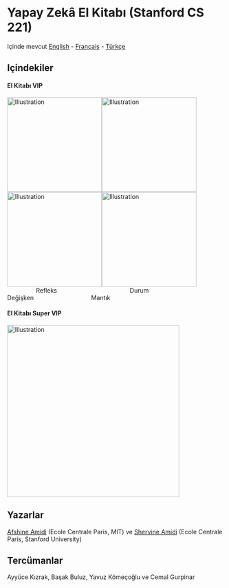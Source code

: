 # Yapay Zekâ El Kitabı (Stanford CS 221)

Içinde mevcut [English](https://github.com/afshinea/stanford-cs-221-artificial-intelligence/tree/master/en) - [Français](https://github.com/afshinea/stanford-cs-221-artificial-intelligence/tree/master/fr) - [Türkçe](https://github.com/afshinea/stanford-cs-221-artificial-intelligence/tree/master/tr)

## Içindekiler
#### El Kitabı VIP
<a href="https://github.com/afshinea/stanford-cs-221-artificial-intelligence/blob/master/tr/cheatsheet-reflex-models.pdf"><img src="https://stanford.edu/~shervine/images/vip-cheatsheet-reflex.png?" alt="Illustration" width="220px"/></a><a href="https://github.com/afshinea/stanford-cs-221-artificial-intelligence/blob/master/tr/cheatsheet-states-models.pdf"><img src="https://stanford.edu/~shervine/images/vip-cheatsheet-states.png?" alt="Illustration" width="220px"/></a><a href="https://github.com/afshinea/stanford-cs-221-artificial-intelligence/blob/master/tr/cheatsheet-variables-models.pdf"><img src="https://stanford.edu/~shervine/images/vip-cheatsheet-variables.png" alt="Illustration" width="220px"/></a><a href="https://github.com/afshinea/stanford-cs-221-artificial-intelligence/blob/master/tr/cheatsheet-logic-models.pdf"><img src="https://stanford.edu/~shervine/images/vip-cheatsheet-logic.png?" alt="Illustration" width="220px"/></a>
&nbsp;&nbsp;&nbsp;&nbsp;&nbsp;&nbsp;&nbsp;&nbsp;&nbsp;&nbsp;&nbsp;&nbsp;&nbsp;&nbsp;&nbsp;&nbsp; Refleks &nbsp;&nbsp;&nbsp;&nbsp;&nbsp;&nbsp;&nbsp;&nbsp;&nbsp;&nbsp;&nbsp;&nbsp;&nbsp;&nbsp;&nbsp;&nbsp;&nbsp;&nbsp;&nbsp;&nbsp;&nbsp;&nbsp;&nbsp;&nbsp;&nbsp;&nbsp;&nbsp;&nbsp;&nbsp;&nbsp;&nbsp;&nbsp;&nbsp;&nbsp;&nbsp;&nbsp;&nbsp;&nbsp;&nbsp;&nbsp;&nbsp; Durum &nbsp;&nbsp;&nbsp;&nbsp;&nbsp;&nbsp;&nbsp;&nbsp;&nbsp;&nbsp;&nbsp;&nbsp;&nbsp;&nbsp;&nbsp;&nbsp;&nbsp;&nbsp;&nbsp;&nbsp;&nbsp;&nbsp;&nbsp;&nbsp;&nbsp;&nbsp;&nbsp;&nbsp;&nbsp;&nbsp;&nbsp;&nbsp;&nbsp;&nbsp;&nbsp;&nbsp;&nbsp; Değişken &nbsp;&nbsp;&nbsp;&nbsp;&nbsp;&nbsp;&nbsp;&nbsp;&nbsp;&nbsp;&nbsp;&nbsp;&nbsp;&nbsp;&nbsp;&nbsp;&nbsp;&nbsp;&nbsp;&nbsp;&nbsp;&nbsp;&nbsp;&nbsp;&nbsp;&nbsp;&nbsp;&nbsp;&nbsp;&nbsp;&nbsp;&nbsp; Mantık


#### El Kitabı Super VIP
<a href="https://github.com/afshinea/stanford-cs-221-artificial-intelligence/blob/master/tr/super-cheatsheet-artificial-intelligence.pdf"><img src="https://stanford.edu/~shervine/images/super-vip-cheatsheet-artificial-intelligence.png?" alt="Illustration" width="400px"/></a>

## Yazarlar
[Afshine Amidi](https://twitter.com/afshinea) (Ecole Centrale Paris, MIT) ve [Shervine Amidi](https://twitter.com/shervinea) (Ecole Centrale Paris, Stanford University)

## Tercümanlar
Ayyüce Kızrak, Başak Buluz, Yavuz Kömeçoğlu ve Cemal Gurpinar
